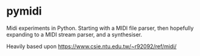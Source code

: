 # pymidi

Midi experiments in Python. Starting with a MIDI file parser, then hopefully expanding to a MIDI stream parser, and a synthesiser.

Heavily based upon https://www.csie.ntu.edu.tw/~r92092/ref/midi/

